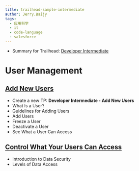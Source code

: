 ```yaml
---
title: trailhead-sample-intermediate
author: Jerry.Baijy
tags:
  - 应用科学
  - it
  - code-language
  - salesforce
---
```


- Summary for Trailhead: [Developer Intermediate](https://trailhead.salesforce.com/content/learn/trails/force_com_dev_intermediate)

# User Management

## [Add New Users](https://trailhead.salesforce.com/content/learn/modules/lex_implementation_user_setup_mgmt/lex_implementation_user_setup_mgmt_adding_users-hoc?trail_id=force_com_dev_intermediate)

- Create a new TP: **Developer Intermediate - Add New Users**
- What Is a User?
- Guidelines for Adding Users
- Add Users
- Freeze a User
- Deactivate a User
- See What a User Can Access

## [Control What Your Users Can Access](https://trailhead.salesforce.com/content/learn/modules/lex_implementation_user_setup_mgmt/lex_implementation_user_setup_mgmt_configure_user_access-hoc?trail_id=force_com_dev_intermediate)

- Introduction to Data Security
- Levels of Data Access
